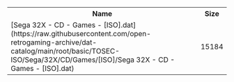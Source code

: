<table>
<tr><th>Name</th><th>Size</th></tr>
<tr><td>
[Sega 32X - CD - Games - [ISO].dat](https://raw.githubusercontent.com/open-retrogaming-archive/dat-catalog/main/root/basic/TOSEC-ISO/Sega/32X/CD/Games/[ISO]/Sega 32X - CD - Games - [ISO].dat)
</td><td>15184</td></tr>
</table>
